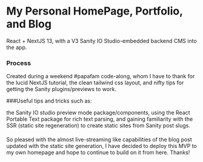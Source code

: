 # My Personal HomePage, Portfolio, and Blog

React + NextJS 13, with a V3 Sanity IO Studio-embedded backend CMS into the app.

### Process

Created during a weekend #papafam code-along, whom I have to thank for the lucid NextJS tutorial, the clean tailwind css layout, and nifty tips for getting the Sanity plugins/previews to work.

###Useful tips and tricks such as: 

the Sanity IO studio preview mode package/components, using the React Portable Text package for rich text parsing, and gaining familiarity with the SSR (static site regeneration) to create static sites from Sanity post slugs.  

####
So pleased with the almost live-streaming like capabilities of the blog post updated with the static site generation, I have decided to deploy this MVP to my own homepage and hope to continue to build on it from here. Thanks!
